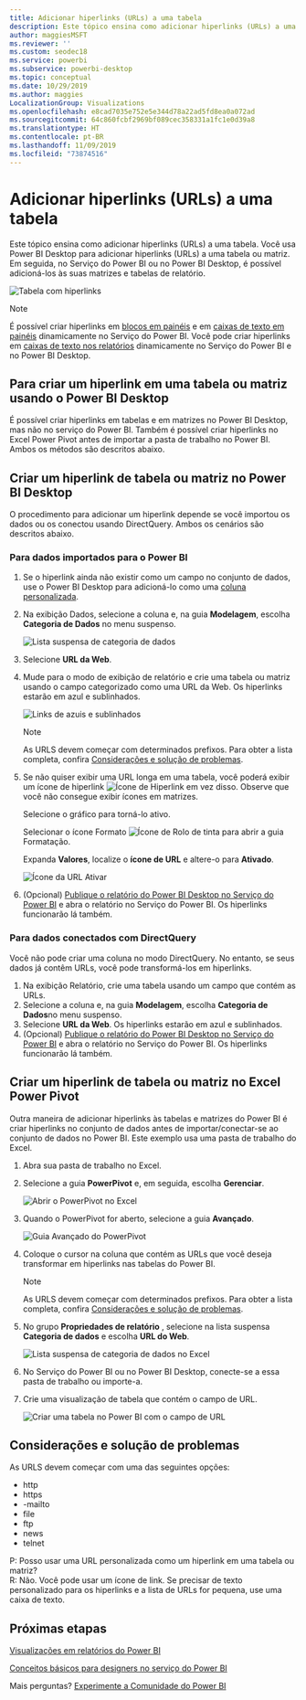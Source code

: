 ```yaml
---
title: Adicionar hiperlinks (URLs) a uma tabela
description: Este tópico ensina como adicionar hiperlinks (URLs) a uma tabela. Você usa Power BI Desktop para adicionar hiperlinks (URLs) a uma tabela ou matriz. Em seguida, no Serviço do Power BI ou no Power BI Desktop, é possível adicioná-los às suas matrizes e tabelas de relatório.
author: maggiesMSFT
ms.reviewer: ''
ms.custom: seodec18
ms.service: powerbi
ms.subservice: powerbi-desktop
ms.topic: conceptual
ms.date: 10/29/2019
ms.author: maggies
LocalizationGroup: Visualizations
ms.openlocfilehash: e8cad7035e752e5e344d78a22ad5fd8ea0a072ad
ms.sourcegitcommit: 64c860fcbf2969bf089cec358331a1fc1e0d39a8
ms.translationtype: HT
ms.contentlocale: pt-BR
ms.lasthandoff: 11/09/2019
ms.locfileid: "73874516"
---
```

# <a name="add-hyperlinks-urls-to-a-table"></a>Adicionar hiperlinks (URLs) a uma tabela
Este tópico ensina como adicionar hiperlinks (URLs) a uma tabela. Você usa Power BI Desktop para adicionar hiperlinks (URLs) a uma tabela ou matriz. Em seguida, no Serviço do Power BI ou no Power BI Desktop, é possível adicioná-los às suas matrizes e tabelas de relatório. 

![Tabela com hiperlinks](media/power-bi-hyperlinks-in-tables/hyperlinkedtable.png)

> [!NOTE]
> É possível criar hiperlinks em [blocos em painéis](service-dashboard-edit-tile.md) e em [caixas de texto em painéis](service-dashboard-add-widget.md) dinamicamente no Serviço do Power BI. Você pode criar hiperlinks em [caixas de texto nos relatórios](service-add-hyperlink-to-text-box.md) dinamicamente no Serviço do Power BI e no Power BI Desktop.
> 

## <a name="to-create-a-hyperlink-in-a-table-or-matrix-using-power-bi-desktop"></a>Para criar um hiperlink em uma tabela ou matriz usando o Power BI Desktop
É possível criar hiperlinks em tabelas e em matrizes no Power BI Desktop, mas não no serviço do Power BI. Também é possível criar hiperlinks no Excel Power Pivot antes de importar a pasta de trabalho no Power BI. Ambos os métodos são descritos abaixo.

## <a name="create-a-table-or-matrix-hyperlink-in-power-bi-desktop"></a>Criar um hiperlink de tabela ou matriz no Power BI Desktop
O procedimento para adicionar um hiperlink depende se você importou os dados ou os conectou usando DirectQuery. Ambos os cenários são descritos abaixo.

### <a name="for-data-imported-into-power-bi"></a>Para dados importados para o Power BI
1. Se o hiperlink ainda não existir como um campo no conjunto de dados, use o Power BI Desktop para adicioná-lo como uma [coluna personalizada](desktop-common-query-tasks.md).
2. Na exibição Dados, selecione a coluna e, na guia **Modelagem**, escolha **Categoria de Dados** no menu suspenso.
   
    ![Lista suspensa de categoria de dados](media/power-bi-hyperlinks-in-tables/pbi_data_category.png)
3. Selecione **URL da Web**.
4. Mude para o modo de exibição de relatório e crie uma tabela ou matriz usando o campo categorizado como uma URL da Web. Os hiperlinks estarão em azul e sublinhados.

    ![Links de azuis e sublinhados](media/power-bi-hyperlinks-in-tables/power-bi-table-with-hyperlinks2.png)

    > [!NOTE]
    > As URLS devem começar com determinados prefixos. Para obter a lista completa, confira [Considerações e solução de problemas](#considerations-and-troubleshooting).
    >
   
1. Se não quiser exibir uma URL longa em uma tabela, você poderá exibir um ícone de hiperlink  ![Ícone de Hiperlink](media/power-bi-hyperlinks-in-tables/power-bi-hyperlink-icon.png) em vez disso. Observe que você não consegue exibir ícones em matrizes.
   
    Selecione o gráfico para torná-lo ativo.

    Selecionar o ícone Formato ![Ícone de Rolo de tinta](media/power-bi-hyperlinks-in-tables/power-bi-paintroller.png) para abrir a guia Formatação.

    Expanda **Valores**, localize o **ícone de URL** e altere-o para **Ativado**.

    ![Ícone da URL Ativar](media/power-bi-hyperlinks-in-tables/power-bi-url-icon-on.png)

1. (Opcional) [Publique o relatório do Power BI Desktop no Serviço do Power BI](/learn/modules/publish-share-power-bi/2-publish-reports) e abra o relatório no Serviço do Power BI. Os hiperlinks funcionarão lá também.

### <a name="for-data-connected-with-directquery"></a>Para dados conectados com DirectQuery
Você não pode criar uma coluna no modo DirectQuery.  No entanto, se seus dados já contêm URLs, você pode transformá-los em hiperlinks.

1. Na exibição Relatório, crie uma tabela usando um campo que contém as URLs.
2. Selecione a coluna e, na guia **Modelagem**, escolha **Categoria de Dados**no menu suspenso.
3. Selecione **URL da Web**. Os hiperlinks estarão em azul e sublinhados.
4. (Opcional) [Publique o relatório do Power BI Desktop no Serviço do Power BI](/learn/modules/publish-share-power-bi/2-publish-reports) e abra o relatório no Serviço do Power BI. Os hiperlinks funcionarão lá também.

## <a name="create-a-table-or-matrix-hyperlink-in-excel-power-pivot"></a>Criar um hiperlink de tabela ou matriz no Excel Power Pivot
Outra maneira de adicionar hiperlinks às tabelas e matrizes do Power BI é criar hiperlinks no conjunto de dados antes de importar/conectar-se ao conjunto de dados no Power BI. Este exemplo usa uma pasta de trabalho do Excel.

1. Abra sua pasta de trabalho no Excel.
2. Selecione a guia **PowerPivot** e, em seguida, escolha **Gerenciar**.
   
   ![Abrir o PowerPivot no Excel](media/power-bi-hyperlinks-in-tables/createhyperlinkinpowerpivot2.png)
1. Quando o PowerPivot for aberto, selecione a guia **Avançado**.
   
   ![Guia Avançado do PowerPivot](media/power-bi-hyperlinks-in-tables/createhyperlinkinpowerpivot3.png)
4. Coloque o cursor na coluna que contém as URLs que você deseja transformar em hiperlinks nas tabelas do Power BI.
   
   > [!NOTE]
   > As URLS devem começar com determinados prefixos. Para obter a lista completa, confira [Considerações e solução de problemas](#considerations-and-troubleshooting).
   > 
   
5. No grupo **Propriedades de relatório** , selecione na lista suspensa **Categoria de dados** e escolha **URL do Web**. 
   
   ![Lista suspensa de categoria de dados no Excel](media/power-bi-hyperlinks-in-tables/createhyperlinksnew.png)

6. No Serviço do Power BI ou no Power BI Desktop, conecte-se a essa pasta de trabalho ou importe-a.
7. Crie uma visualização de tabela que contém o campo de URL.
   
   ![Criar uma tabela no Power BI com o campo de URL](media/power-bi-hyperlinks-in-tables/hyperlinksintables.gif)

## <a name="considerations-and-troubleshooting"></a>Considerações e solução de problemas

As URLS devem começar com uma das seguintes opções:
- http
- https
- -mailto
- file
- ftp
- news
- telnet

P: Posso usar uma URL personalizada como um hiperlink em uma tabela ou matriz?    
R: Não. Você pode usar um ícone de link. Se precisar de texto personalizado para os hiperlinks e a lista de URLs for pequena, use uma caixa de texto.


## <a name="next-steps"></a>Próximas etapas
[Visualizações em relatórios do Power BI](visuals/power-bi-report-visualizations.md)

[Conceitos básicos para designers no serviço do Power BI](service-basic-concepts.md)

Mais perguntas? [Experimente a Comunidade do Power BI](https://community.powerbi.com/)

